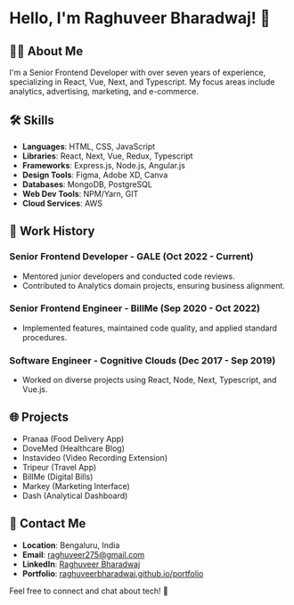 # Hello, I'm Raghuveer Bharadwaj! 👋

## 👨‍💻 About Me

I'm a Senior Frontend Developer with over seven years of experience, specializing in React, Vue, Next, and Typescript. My focus areas include analytics, advertising, marketing, and e-commerce.

## 🛠️ Skills

- **Languages**: HTML, CSS, JavaScript
- **Libraries**: React, Next, Vue, Redux, Typescript
- **Frameworks**: Express.js, Node.js, Angular.js
- **Design Tools**: Figma, Adobe XD, Canva
- **Databases**: MongoDB, PostgreSQL
- **Web Dev Tools**: NPM/Yarn, GIT
- **Cloud Services**: AWS

## 🚀 Work History

### Senior Frontend Developer - GALE (Oct 2022 - Current)

- Mentored junior developers and conducted code reviews.
- Contributed to Analytics domain projects, ensuring business alignment.

### Senior Frontend Engineer - BillMe (Sep 2020 - Oct 2022)

- Implemented features, maintained code quality, and applied standard procedures.

### Software Engineer - Cognitive Clouds (Dec 2017 - Sep 2019)

- Worked on diverse projects using React, Node, Next, Typescript, and Vue.js.

## 🌐 Projects

- Pranaa (Food Delivery App)
- DoveMed (Healthcare Blog)
- Instavideo (Video Recording Extension)
- Tripeur (Travel App)
- BillMe (Digital Bills)
- Markey (Marketing Interface)
- Dash (Analytical Dashboard)

## 📧 Contact Me

- **Location**: Bengaluru, India
- **Email**: raghuveer275@gmail.com
- **LinkedIn**: [Raghuveer Bharadwaj](https://www.linkedin.com/in/raghuveerbharadwaj)
- **Portfolio**: [raghuveerbharadwaj.github.io/portfolio](https://www.raghuveerbharadwaj.github.io/portfolio)

Feel free to connect and chat about tech! 🚀
